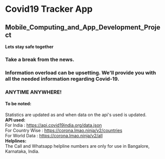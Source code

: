 # Covid19 Tracker App
## Mobile_Computing_and_App_Development_Project

__**Lets stay safe together**__   

### Take a break from the news.  
### Information overload can be upsetting. We'll provide you with all the needed information regarding Covid-19.  
### ANYTIME ANYWHERE!  
  
#### To be noted:  
Statistics are updated as and when data on the api's used is updated.  
__API used:__  
For India : https://api.covid19india.org/data.json  
For Country Wise : https://corona.lmao.ninja/v2/countries  
For World Data : https://corona.lmao.ninja/v2/all  
__Helplines:__  
The Call and Whatsapp helpline numbers are only for use in Bangalore, Karnataka, India.  

